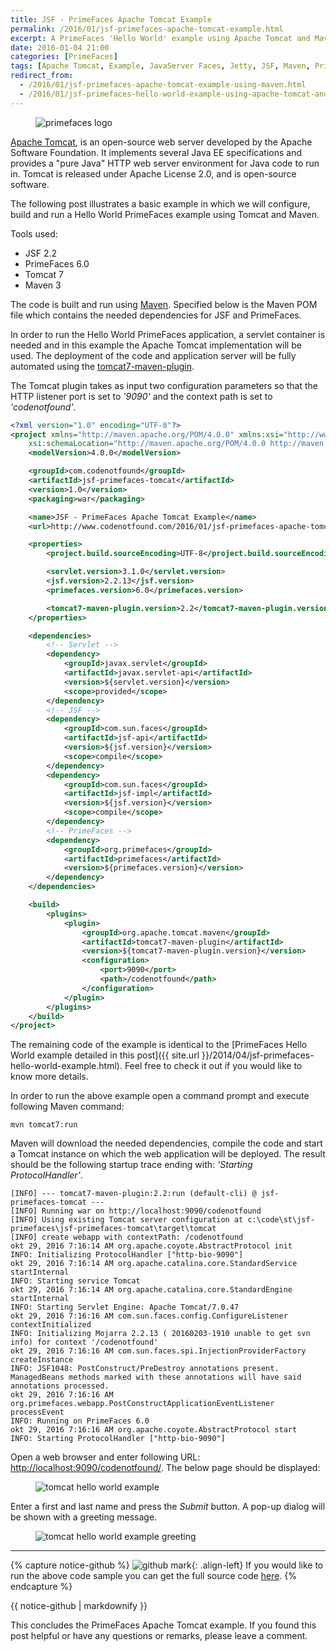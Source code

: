 ```yaml
---
title: JSF - PrimeFaces Apache Tomcat Example
permalink: /2016/01/jsf-primefaces-apache-tomcat-example.html
excerpt: A PrimeFaces 'Hello World' example using Apache Tomcat and Maven.
date: 2016-01-04 21:00
categories: [PrimeFaces]
tags: [Apache Tomcat, Example, JavaServer Faces, Jetty, JSF, Maven, PrimeFaces, Tomcat]
redirect_from:
  - /2016/01/jsf-primefaces-apache-tomcat-example-using-maven.html
  - /2016/01/jsf-primefaces-hello-world-example-using-apache-tomcat-and-maven.html
---
```


<figure>
    <img src="{{ site.url }}/assets/images/logos/primefaces-logo.png" alt="primefaces logo">
</figure>

[Apache Tomcat](http://tomcat.apache.org/), is an open-source web server developed by the Apache Software Foundation. It implements several Java EE specifications and provides a "pure Java" HTTP web server environment for Java code to run in. Tomcat is released under Apache License 2.0, and is open-source software.

The following post illustrates a basic example in which we will configure, build and run a Hello World PrimeFaces example using Tomcat and Maven.

Tools used:
* JSF 2.2
* PrimeFaces 6.0
* Tomcat 7
* Maven 3

The code is built and run using [Maven](https://maven.apache.org/). Specified below is the Maven POM file which contains the needed dependencies for JSF and PrimeFaces.

In order to run the Hello World PrimeFaces application, a servlet container is needed and in this example the Apache Tomcat implementation will be used. The deployment of the code and application server will be fully automated using the [tomcat7-maven-plugin](http://tomcat.apache.org/maven-plugin-2.2/).

The Tomcat plugin takes as input two configuration parameters so that the HTTP listener port is set to <var>'9090'</var> and the context path is set to <var>'codenotfound'</var>.

``` xml
<?xml version="1.0" encoding="UTF-8"?>
<project xmlns="http://maven.apache.org/POM/4.0.0" xmlns:xsi="http://www.w3.org/2001/XMLSchema-instance"
    xsi:schemaLocation="http://maven.apache.org/POM/4.0.0 http://maven.apache.org/xsd/maven-4.0.0.xsd">
    <modelVersion>4.0.0</modelVersion>

    <groupId>com.codenotfound</groupId>
    <artifactId>jsf-primefaces-tomcat</artifactId>
    <version>1.0</version>
    <packaging>war</packaging>

    <name>JSF - PrimeFaces Apache Tomcat Example</name>
    <url>http://www.codenotfound.com/2016/01/jsf-primefaces-apache-tomcat-example.html</url>

    <properties>
        <project.build.sourceEncoding>UTF-8</project.build.sourceEncoding>

        <servlet.version>3.1.0</servlet.version>
        <jsf.version>2.2.13</jsf.version>
        <primefaces.version>6.0</primefaces.version>

        <tomcat7-maven-plugin.version>2.2</tomcat7-maven-plugin.version>
    </properties>

    <dependencies>
        <!-- Servlet -->
        <dependency>
            <groupId>javax.servlet</groupId>
            <artifactId>javax.servlet-api</artifactId>
            <version>${servlet.version}</version>
            <scope>provided</scope>
        </dependency>
        <!-- JSF -->
        <dependency>
            <groupId>com.sun.faces</groupId>
            <artifactId>jsf-api</artifactId>
            <version>${jsf.version}</version>
            <scope>compile</scope>
        </dependency>
        <dependency>
            <groupId>com.sun.faces</groupId>
            <artifactId>jsf-impl</artifactId>
            <version>${jsf.version}</version>
            <scope>compile</scope>
        </dependency>
        <!-- PrimeFaces -->
        <dependency>
            <groupId>org.primefaces</groupId>
            <artifactId>primefaces</artifactId>
            <version>${primefaces.version}</version>
        </dependency>
    </dependencies>

    <build>
        <plugins>
            <plugin>
                <groupId>org.apache.tomcat.maven</groupId>
                <artifactId>tomcat7-maven-plugin</artifactId>
                <version>${tomcat7-maven-plugin.version}</version>
                <configuration>
                    <port>9090</port>
                    <path>/codenotfound</path>
                </configuration>
            </plugin>
        </plugins>
    </build>
</project>
```

The remaining code of the example is identical to the [PrimeFaces Hello World example detailed in this post]({{ site.url }}/2014/04/jsf-primefaces-hello-world-example.html). Feel free to check it out if you would like to know more details.

In order to run the above example open a command prompt and execute following Maven command:

``` plaintext
mvn tomcat7:run
```

Maven will download the needed dependencies, compile the code and start a Tomcat instance on which the web application will be deployed. The result should be the following startup trace ending with: <var>'Starting ProtocolHandler'</var>.

``` plaintext
[INFO] --- tomcat7-maven-plugin:2.2:run (default-cli) @ jsf-primefaces-tomcat ---
[INFO] Running war on http://localhost:9090/codenotfound
[INFO] Using existing Tomcat server configuration at c:\code\st\jsf-primefaces\jsf-primefaces-tomcat\target\tomcat
[INFO] create webapp with contextPath: /codenotfound
okt 29, 2016 7:16:14 AM org.apache.coyote.AbstractProtocol init
INFO: Initializing ProtocolHandler ["http-bio-9090"]
okt 29, 2016 7:16:14 AM org.apache.catalina.core.StandardService startInternal
INFO: Starting service Tomcat
okt 29, 2016 7:16:14 AM org.apache.catalina.core.StandardEngine startInternal
INFO: Starting Servlet Engine: Apache Tomcat/7.0.47
okt 29, 2016 7:16:16 AM com.sun.faces.config.ConfigureListener contextInitialized
INFO: Initializing Mojarra 2.2.13 ( 20160203-1910 unable to get svn info) for context '/codenotfound'
okt 29, 2016 7:16:16 AM com.sun.faces.spi.InjectionProviderFactory createInstance
INFO: JSF1048: PostConstruct/PreDestroy annotations present.  ManagedBeans methods marked with these annotations will have said annotations processed.
okt 29, 2016 7:16:16 AM org.primefaces.webapp.PostConstructApplicationEventListener processEvent
INFO: Running on PrimeFaces 6.0
okt 29, 2016 7:16:16 AM org.apache.coyote.AbstractProtocol start
INFO: Starting ProtocolHandler ["http-bio-9090"]
```

Open a web browser and enter following URL: [http://localhost:9090/codenotfound/](http://localhost:9090/codenotfound/). The below page should be displayed:

<figure>
    <img src="{{ site.url }}/assets/images/jsf/tomcat-hello-world-example.png" alt="tomcat hello world example">
</figure>

Enter a first and last name and press the <var>Submit</var> button. A pop-up dialog will be shown with a greeting message. 

<figure>
    <img src="{{ site.url }}/assets/images/jsf/tomcat-hello-world-example-greeting.png" alt="tomcat hello world example greeting">
</figure>

---

{% capture notice-github %}
![github mark](/assets/images/logos/github-mark.png){: .align-left}
If you would like to run the above code sample you can get the full source code [here](https://github.com/code-not-found/jsf-primefaces/tree/master/jsf-primefaces-tomcat).
{% endcapture %}
<div class="notice--info">{{ notice-github | markdownify }}</div>

This concludes the PrimeFaces Apache Tomcat example. If you found this post helpful or have any questions or remarks, please leave a comment.